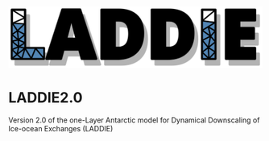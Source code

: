 ![LADDIE_logo](https://github.com/erwinlambert/LADDIE2.0/blob/main/LADDIE_logo.png)

# LADDIE2.0
Version 2.0 of the one-Layer Antarctic model for Dynamical Downscaling of Ice-ocean Exchanges (LADDIE)

